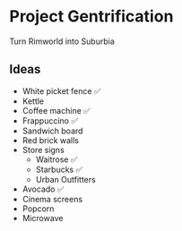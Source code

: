# Project Gentrification

Turn Rimworld into Suburbia

## Ideas

- White picket fence ✅
- Kettle
- Coffee machine ✅
- Frappuccino ✅
- Sandwich board
- Red brick walls
- Store signs
    - Waitrose ✅
    - Starbucks ✅
    - Urban Outfitters
- Avocado ✅
- Cinema screens
- Popcorn
- Microwave